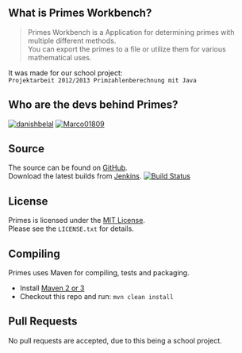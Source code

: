 What is Primes Workbench?
---------------
>Primes Workbench is a Application for determining primes with multiple different methods.  
>You can export the primes to a file or utilize them for various mathematical uses.  

It was made for our school project:  
`Projektarbeit 2012/2013 Primzahlenberechnung mit Java`

Who are the devs behind Primes?
-------------------------------
[![danishbelal](https://secure.gravatar.com/avatar/5019f0a4514cf924acfd8ebecfd61698?s=80 "danishbelal")](https://github.com/danishbelal) [![Marco01809](http://www.gravatar.com/avatar/2db7cb0b7f9e98b0ab2132e621ed03c2.png?s=80 "Marco01809")](https://github.com/Marco01809)

Source
------
The source can be found on [GitHub].  
Download the latest builds from [Jenkins]. [![Build Status](http://ci.marco01809.net/job/Primes/badge/icon)][Jenkins]

License
-------
Primes is licensed under the [MIT License][License].  
Please see the `LICENSE.txt` for details.

Compiling
---------
Primes uses Maven for compiling, tests and packaging.  

* Install [Maven 2 or 3][MavenDl]
* Checkout this repo and run: `mvn clean install`

Pull Requests
-------------
No pull requests are accepted, due to this being a school project.

[Jenkins]: http://ci.marco01809.net/job/Primes
[GitHub]: https://github.com/danishbelal/Primes
[License]: http://www.opensource.org/licenses/mit-license.html
[MavenDl]: http://maven.apache.org/download.html